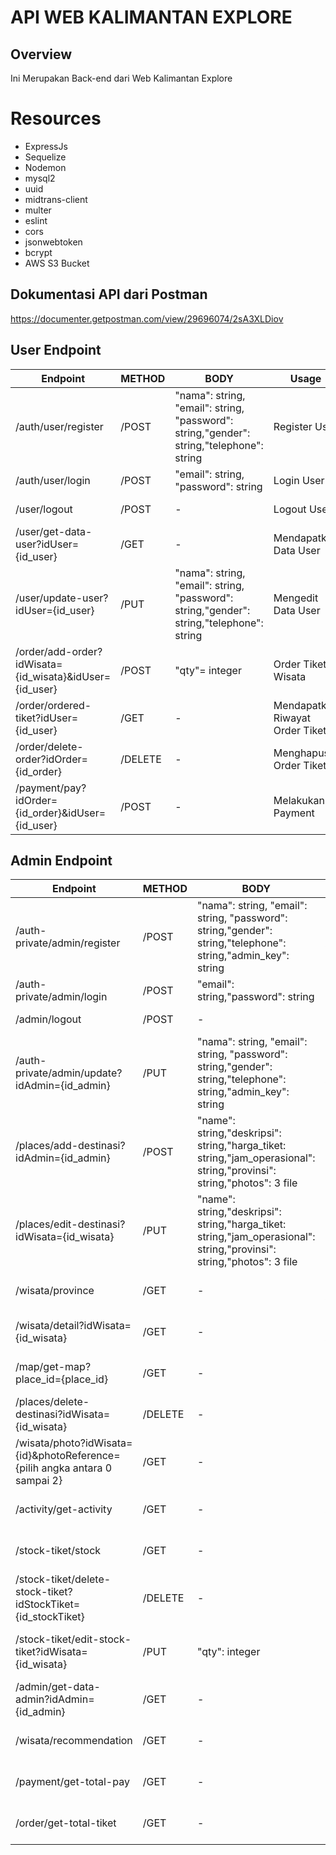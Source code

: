 # API WEB KALIMANTAN EXPLORE

## Overview
 Ini Merupakan Back-end dari Web Kalimantan Explore

# Resources 
* ExpressJs
* Sequelize
* Nodemon
* mysql2
* uuid
* midtrans-client
* multer
* eslint
* cors
* jsonwebtoken
* bcrypt
* AWS S3 Bucket

## Dokumentasi API dari Postman
https://documenter.getpostman.com/view/29696074/2sA3XLDiov

## User Endpoint
|Endpoint|METHOD|BODY|Usage|Example|HEADERS |
|------------|------------|---------|---------|---------|------------|
|/auth/user/register|/POST| "nama": string, "email": string, "password": string,"gender": string,"telephone": string |Register User|-|{Content-Type:: application/json}|
|/auth/user/login|/POST|"email": string, "password": string|Login User|-|-|
|/user/logout|/POST|-|Logout User|-|{Authorizations: Bearer {token}}|
|/user/get-data-user?idUser={id_user}|/GET|-|Mendapatkan Data User|/user/get-data-user?idUser=e43413d29bf548b3ba9c0|{Authorizations: Bearer {token}}|
|/user/update-user?idUser={id_user}|/PUT|"nama": string, "email": string, "password": string,"gender": string,"telephone": string |Mengedit Data User|/user/update-user?idUser=e43413d29bf548b3ba9c0|{Authorizations: Bearer {token}}|
|/order/add-order?idWisata={id_wisata}&idUser={id_user}|/POST|"qty"= integer|Order Tiket Wisata|/order/add-order?idWisata=87e458c4b99b4eaaaffb0&idUser=5a4ae7ce110347bd81692|{Authorizations: Bearer {token}, Content-Type: application/json}|
|/order/ordered-tiket?idUser={id_user}|/GET|-|Mendapatkan Riwayat Order Tiket|/order/ordered-tiket?idUser=5a4ae7ce110347bd81692|{Authorizations: Bearer {token}}|
|/order/delete-order?idOrder={id_order}|/DELETE|-|Menghapus Order Tiket|/order/delete-order?idOrder=80e812d61c7143dfad141|{Authorizations: Bearer {token}}|
|/payment/pay?idOrder={id_order}&idUser={id_user}|/POST|-|Melakukan Payment|/payment/pay?idOrder=80e812d61c7143dfad141&idUser=5a4ae7ce110347bd81692|{Authorizations: Bearer {token}}|


## Admin Endpoint
|Endpoint|METHOD|BODY|Usage|Example|HEADERS |
|------------|------------|---------|---------|---------|------------|
|/auth-private/admin/register|/POST|"nama": string, "email": string, "password": string,"gender": string,"telephone": string,"admin_key": string|Register Admin|-|{Content-Type: application/json}|
|/auth-private/admin/login|/POST|"email": string,"password": string|Login Admin|-|-|
|/admin/logout|/POST|-|Logout Admin|-|{Authorizations: Bearer {token}}|
|/auth-private/admin/update?idAdmin={id_admin}|/PUT|"nama": string, "email": string, "password": string,"gender": string,"telephone": string,"admin_key": string|Update Data Admin|/auth-private/admin/update?idAdmin=ab3bb3f6b4834ff79d956|{Authorizations: Bearer {token}, Content-Type: application/json}|
|/places/add-destinasi?idAdmin={id_admin}|/POST|"name": string,"deskripsi": string,"harga_tiket: string,"jam_operasional": string,"provinsi": string,"photos": 3 file|Menambahkan Data Wisata|/places/add-destinasi?idAdmin=ab3bb3f6b4834ff79d956|{Authorizations: Bearer {token}, Content-Type: application/json}|
|/places/edit-destinasi?idWisata={id_wisata}|/PUT|"name": string,"deskripsi": string,"harga_tiket: string,"jam_operasional": string,"provinsi": string,"photos": 3 file|Memperbaruhi Data Wisata|/places/edit-destinasi?idWisata=87e458c4b99b4eaaaffb0|{Authorizations: Bearer {token}, Content-Type: application/json}|
|/wisata/province|/GET|-|Mendapatkan Semua Data Wisata|-|-|
|/wisata/detail?idWisata={id_wisata}|/GET|-|Mendapatkan Detail Data Wisata|/wisata/detail?idWisata=87e458c4b99b4eaaaffb0|-|
|/map/get-map?place_id={place_id}|/GET|-|Memperoleh Lokasi Google Map|/provinces/get-map?place_id=ChIJzZZVS8Ij5C0RZYldusnP-tIw|-|
|/places/delete-destinasi?idWisata={id_wisata}|/DELETE|-|Menghapus Data Wisata|/places/delete-destinasi?idWisata=87e458c4b99b4eaaaffb0|{Authorizations: Bearer {token}}|
|/wisata/photo?idWisata={id}&photoReference={pilih angka antara 0 sampai 2}|/GET|-|Mendapatkan Data Photo|/wisata/photo?idWisata=87e458c4b99b4eaaaffb0&photoReference=0|{-|
|/activity/get-activity|/GET|-|Mendapatakan Aktivitas login User|-|{Authorizations: Bearer {token}}|
|/stock-tiket/stock|/GET|-|Mendapatkan Data Stock Tiket Wisata|-|{Authorizations: Bearer {token}}|
|/stock-tiket/delete-stock-tiket?idStockTiket={id_stockTiket}|/DELETE|-|Menghapus Data Stock Tiket|/stock-tiket/delete-stock-tiket?idStockTiket=ad91haowhahdo022h0|{Authorizations: Bearer {token}}|
|/stock-tiket/edit-stock-tiket?idWisata={id_wisata}|/PUT|"qty": integer|Memperbarui Stock Tiket|/stock-tiket/edit-stock-tiket?idWisata=87e458c4b99b4eaaaffb0|{Authorizations: Bearer {token}, Content-Type: application/json}|
|/admin/get-data-admin?idAdmin={id_admin}|/GET|-|Mendapatkan Data Admin|-|{Authorizations: Bearer {token}}|
|/wisata/recommendation|/GET|-|Mendapatkan Data Rekomendasi|-|-|
|/payment/get-total-pay|/GET|-|Mendapatkan Data Total Pendapatan|-|{Authorizations: Bearer {token}}|
|/order/get-total-tiket|/GET|-|Mendapatkan Data Total Tiket|-|{Authorizations: Bearer {token}}|

                    
                          

